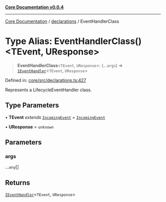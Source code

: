 [**Core Documentation v0.0.4**](../../README.md)

***

[Core Documentation](../../modules.md) / [declarations](../README.md) / EventHandlerClass

# Type Alias: EventHandlerClass()\<TEvent, UResponse\>

> **EventHandlerClass**\<`TEvent`, `UResponse`\>: (...`args`) => [`IEventHandler`](../interfaces/IEventHandler.md)\<`TEvent`, `UResponse`\>

Defined in: [core/src/declarations.ts:427](https://github.com/stonemjs/core/blob/8c14a336c794eb98d8513b950cb1c2786962eaaf/src/declarations.ts#L427)

Represents a LifecycleEventHandler class.

## Type Parameters

• **TEvent** *extends* [`IncomingEvent`](../../events/IncomingEvent/classes/IncomingEvent.md) = [`IncomingEvent`](../../events/IncomingEvent/classes/IncomingEvent.md)

• **UResponse** = `unknown`

## Parameters

### args

...`any`[]

## Returns

[`IEventHandler`](../interfaces/IEventHandler.md)\<`TEvent`, `UResponse`\>
